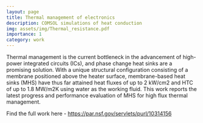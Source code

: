 ```yaml
---
layout: page
title: Thermal management of electronics
description: COMSOL simulations of heat conduction
img: assets/img/Thermal_resistance.pdf
importance: 1
category: work
---
```


Thermal management is the current bottleneck in the advancement of high-power integrated circuits (ICs), and phase change heat sinks are a promising solution. With a unique structural configuration consisting of a membrane positioned above the heater surface, membrane-based heat sinks (MHS) have thus far attained  heat fluxes of up to 2 kW/cm2 and HTC of up to 1.8 MW/m2K using water as the working fluid. This work reports the latest progress and performance evaluation of MHS for high flux thermal management. 

Find the full work here - https://par.nsf.gov/servlets/purl/10314156